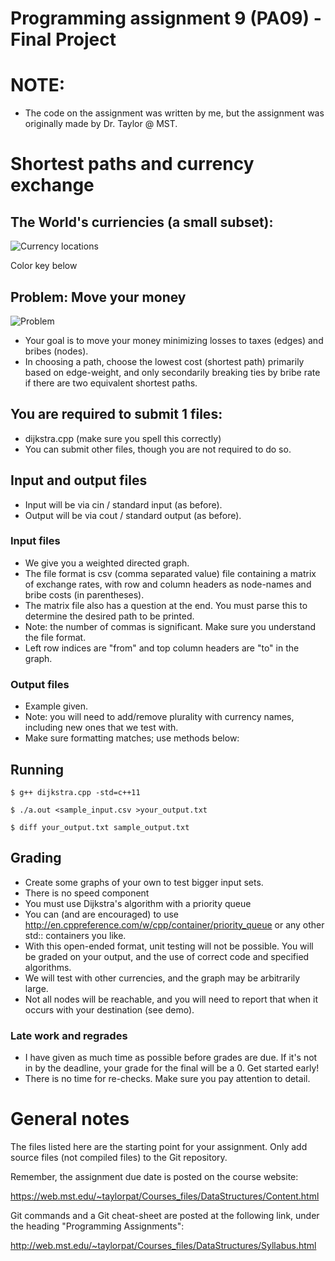 Programming assignment 9 (PA09) - Final Project
==============================

# NOTE:
* The code on the assignment was written by me, but the assignment was originally made by Dr. Taylor @ MST.

# Shortest paths and currency exchange

## The World's curriencies (a small subset):
![Currency locations](../images/names.png)

Color key below

## Problem: Move your money
![Problem](../images/graph.png)

* Your goal is to move your money minimizing losses to taxes (edges) and bribes (nodes).
* In choosing a path, choose the lowest cost (shortest path) primarily based on edge-weight, and only secondarily breaking ties by bribe rate if there are two equivalent shortest paths. 

## You are required to submit 1 files:
* dijkstra.cpp (make sure you spell this correctly)
* You can submit other files, though you are not required to do so.

## Input and output files
* Input will be via cin / standard input (as before).
* Output will be via cout / standard output (as before).

### Input files
* We give you a weighted directed graph.
* The file format is csv (comma separated value) file containing a matrix of exchange rates, with row and column headers as node-names and bribe costs (in parentheses).
* The matrix file also has a question at the end. You must parse this to determine the desired path to be printed.
* Note: the number of commas is significant. Make sure you understand the file format.
* Left row indices are "from" and top column headers are "to" in the graph.

### Output files
* Example given.
* Note: you will need to add/remove plurality with currency names, including new ones that we test with.
* Make sure formatting matches; use methods below:

## Running
`$ g++ dijkstra.cpp -std=c++11`

`$ ./a.out <sample_input.csv >your_output.txt`

`$ diff your_output.txt sample_output.txt`

## Grading
* Create some graphs of your own to test bigger input sets.
* There is no speed component
* You must use Dijkstra's algorithm with a priority queue
* You can (and are encouraged) to use http://en.cppreference.com/w/cpp/container/priority_queue or any other std:: containers you like.
* With this open-ended format, unit testing will not be possible. You will be graded on your output, and the use of correct code and specified algorithms.
* We will test with other currencies, and the graph may be arbitrarily large.
* Not all nodes will be reachable, and you will need to report that when it occurs with your destination (see demo).

### Late work and regrades
* I have given as much time as possible before grades are due. If it's not in by the deadline, your grade for the final will be a 0. Get started early!
* There is no time for re-checks. Make sure you pay attention to detail.

# General notes

The files listed here are the starting point for your assignment. 
Only add source files (not compiled files) to the Git repository.

Remember, the assignment due date is posted on the course website:

https://web.mst.edu/~taylorpat/Courses_files/DataStructures/Content.html

Git commands and a Git cheat-sheet are posted at the following link, under the heading "Programming Assignments":

http://web.mst.edu/~taylorpat/Courses_files/DataStructures/Syllabus.html

